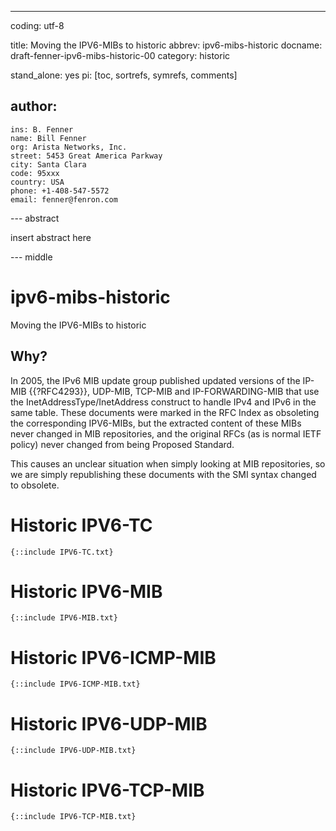 ---
coding: utf-8

title: Moving the IPV6-MIBs to historic
abbrev: ipv6-mibs-historic
docname: draft-fenner-ipv6-mibs-historic-00
category: historic

stand_alone: yes
pi: [toc, sortrefs, symrefs, comments]

author:
  -
    ins: B. Fenner
    name: Bill Fenner
    org: Arista Networks, Inc.
    street: 5453 Great America Parkway
    city: Santa Clara
    code: 95xxx
    country: USA
    phone: +1-408-547-5572
    email: fenner@fenron.com

--- abstract

insert abstract here

--- middle

# ipv6-mibs-historic
Moving the IPV6-MIBs to historic

## Why?

In 2005, the IPv6 MIB update group published
updated versions of the IP-MIB {{?RFC4293}}, UDP-MIB, TCP-MIB and
IP-FORWARDING-MIB that use the InetAddressType/InetAddress
construct to handle IPv4 and IPv6 in the same table.
These documents were marked in the RFC Index as
obsoleting the corresponding IPV6-MIBs, but the
extracted content of these MIBs never changed in
MIB repositories, and the original RFCs (as is normal
IETF policy) never changed from being Proposed Standard.

This causes an unclear situation when simply looking at
MIB repositories, so we are simply republishing these
documents with the SMI syntax changed to obsolete.

# Historic IPV6-TC

~~~~
{::include IPV6-TC.txt}
~~~~

# Historic IPV6-MIB

~~~~
{::include IPV6-MIB.txt}
~~~~

# Historic IPV6-ICMP-MIB

~~~~
{::include IPV6-ICMP-MIB.txt}
~~~~

# Historic IPV6-UDP-MIB

~~~~
{::include IPV6-UDP-MIB.txt}
~~~~

# Historic IPV6-TCP-MIB

~~~~
{::include IPV6-TCP-MIB.txt}
~~~~

